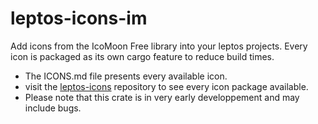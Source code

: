 # leptos-icons-im

Add icons from the IcoMoon Free library into your leptos projects. Every icon is packaged as its own cargo feature to reduce build times.

- The ICONS.md file presents every available icon.
- visit the [leptos-icons](https://github.com/Carlosted/leptos-icons) repository to see every icon package available.
- Please note that this crate is in very early developpement and may include bugs.

